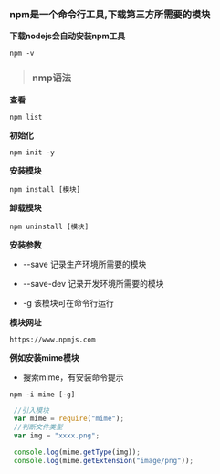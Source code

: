 ### npm是一个命令行工具,下载第三方所需要的模块

**下载nodejs会自动安装npm工具**
```
npm -v
```

> ### nmp语法

**查看**
```
npm list
```

**初始化**
```
npm init -y
```

**安装模块**
```
npm install [模块]
```

**卸载模块**
```
npm uninstall [模块]
```

**安装参数**

* --save 记录生产环境所需要的模块

* --save-dev 记录开发环境所需要的模块

* -g 该模块可在命令行运行

**模块网址**
```
https://www.npmjs.com
```

**例如安装mime模块**

* 搜索mime，有安装命令提示
```
npm -i mime [-g]
```
```js
 //引入模块
 var mime = require("mime");
 //判断文件类型
 var img = "xxxx.png";

 console.log(mime.getType(img));
 console.log(mime.getExtension("image/png"));
```
